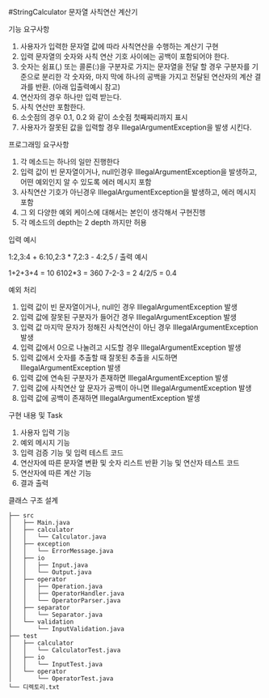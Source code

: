 #StringCalculator 문자열 사칙연산 계산기

기능 요구사항

1. 사용자가 입력한 문자열 값에 따라 사칙연산을 수행하는 계산기 구현
2. 입력 문자열의 숫자와 사칙 연산 기호 사이에는 공백이 포함되어야 한다.
3. 숫자는 쉼표(,) 또는 콜론(:)을 구분자로 가지는 문자열을 전달 할 경우 구분자를 기준으로 분리한 각 숫자와, 마지 막에 하나의 공백을 가지고 전달된 연산자의 계산 결과를 반환. (아래 입출력예시 참고)
4. 연산자의 경우 하나만 입력 받는다.
5. 사칙 연산만 포함한다.
6. 소숫점의 경우 0.1, 0.2 와 같이 소숫점 첫째짜리까지 표시
7. 사용자가 잘못된 값을 입력할 경우 IllegalArgumentException을 발생 시킨다.

프로그래밍 요구사항 
1. 각 메소드는 하나의 일만 진행한다
2. 입력 값이 빈 문자열이거나, null인경우 IllegalArgumentException을 발생하고, 어떤 예외인지 알 수 있도록 에러 메시지 포함
3. 사칙연산 기호가 아닌경우 IllegalArgumentException을 발생하고, 에러 메시지 포함
4. 그 외 다양한 예외 케이스에 대해서는 본인이 생각해서 구현진행
5. 각 메소드의 depth는 2 depth 까지만 허용

입력 예시

1:2,3:4 +
6:10,2:3 *
7,2:3 -
4:2,5 /
출력 예시

1+2+3+4 = 10
6102*3 = 360
7-2-3 = 2
4/2/5 = 0.4

예외 처리

1. 입력 값이 빈 문자열이거나, null인 경우 IllegalArgumentException 발생
2. 입력 값에 잘못된 구분자가 들어간 경우 IllegalArgumentException 발생
3. 입력 값 마지막 문자가 정해진 사칙연산이 아닌 경우 IllegalArgumentException 발생
4. 입력 값에서 0으로 나눌려고 시도할 경우 IllegalArgumentException 발생
5. 입력 값에서 숫자를 추출할 때 잘못된 추출을 시도하면 IllegalArgumentException 발생
6. 입력 값에 연속된 구분자가 존재하면 IllegalArgumentException 발생
7. 입력 값에 사칙연산 앞 문자가 공백이 아니면 IllegalArgumentException 발생
8. 입력 값에 공백이 존재하면 IllegalArgumentException 발생

구현 내용 및 Task
1. 사용자 입력 기능
2. 예외 메시지 기능
3. 입력 검증 기능 및 입력 테스트 코드
4. 연산자에 따른 문자열 변환 및 숫자 리스트 반환 기능 및 연산자 테스트 코드
5. 연산자에 따른 계산 기능
6. 결과 출력

클래스 구조 설계 
```plaintext
├── src
│   ├── Main.java
│   ├── calculator
│   │   └── Calculator.java
│   ├── exception
│   │   └── ErrorMessage.java
│   ├── io
│   │   ├── Input.java
│   │   └── Output.java
│   ├── operator
│   │   ├── Operation.java
│   │   ├── OperatorHandler.java
│   │   └── OperatorParser.java
│   ├── separator
│   │   └── Separator.java
│   └── validation
│       └── InputValidation.java
├── test
│   ├── calculator
│   │   └── CalculatorTest.java
│   ├── io
│   │   └── InputTest.java
│   └── operator
│       └── OperatorTest.java
└── 디렉토리.txt
